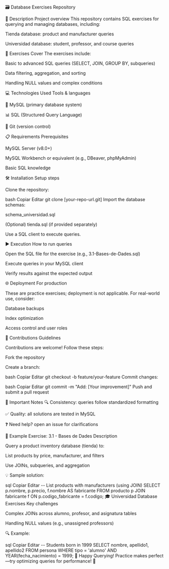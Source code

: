 🗃️ Database Exercises Repository

📄 Description
Project overview
This repository contains SQL exercises for querying and managing databases, including:

Tienda database: product and manufacturer queries

Universidad database: student, professor, and course queries

🧠 Exercises Cover
The exercises include:

Basic to advanced SQL queries (SELECT, JOIN, GROUP BY, subqueries)

Data filtering, aggregation, and sorting

Handling NULL values and complex conditions

💻 Technologies Used
Tools & languages

🐬 MySQL (primary database system)

📊 SQL (Structured Query Language)

🔄 Git (version control)

📋 Requirements
Prerequisites

MySQL Server (v8.0+)

MySQL Workbench or equivalent (e.g., DBeaver, phpMyAdmin)

Basic SQL knowledge

🛠️ Installation
Setup steps

Clone the repository:

bash
Copiar
Editar
git clone [your-repo-url.git]
Import the database schemas:

schema_universidad.sql

(Optional) tienda.sql (if provided separately)

Use a SQL client to execute queries.

▶️ Execution
How to run queries

Open the SQL file for the exercise (e.g., 3.1-Bases-de-Dades.sql)

Execute queries in your MySQL client

Verify results against the expected output

🌐 Deployment
For production

These are practice exercises; deployment is not applicable.
For real-world use, consider:

Database backups

Index optimization

Access control and user roles

🤝 Contributions
Guidelines

Contributions are welcome! Follow these steps:

Fork the repository

Create a branch:

bash
Copiar
Editar
git checkout -b feature/your-feature
Commit changes:

bash
Copiar
Editar
git commit -m "Add: [Your improvement]"
Push and submit a pull request

📌 Important Notes
🔍 Consistency: queries follow standardized formatting

✅ Quality: all solutions are tested in MySQL

❓ Need help? open an issue for clarifications

📂 Example Exercise: 3.1 - Bases de Dades
Description

Query a product inventory database (tienda) to:

List products by price, manufacturer, and filters

Use JOINs, subqueries, and aggregation

💡 Sample solution:

sql
Copiar
Editar
-- List products with manufacturers (using JOIN)
SELECT p.nombre, p.precio, f.nombre AS fabricante
FROM producto p
JOIN fabricante f ON p.codigo_fabricante = f.codigo;
🎓 Universidad Database Exercises
Key challenges

Complex JOINs across alumno, profesor, and asignatura tables

Handling NULL values (e.g., unassigned professors)

🔍 Example:

sql
Copiar
Editar
-- Students born in 1999
SELECT nombre, apellido1, apellido2
FROM persona
WHERE tipo = 'alumno' AND YEAR(fecha_nacimiento) = 1999;
🚀 Happy Querying!
Practice makes perfect—try optimizing queries for performance! 🎯

